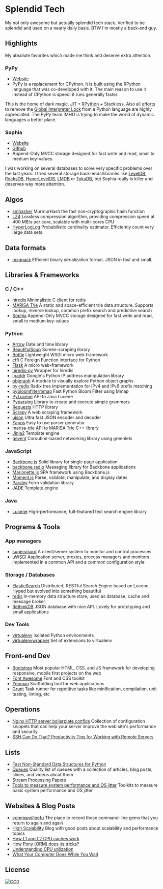 # Splendid Tech
My not only awesome but actually splendid tech stack. Verified to be splendid and used on a nearly daily basis. BTW I'm mostly a back-end guy.

## Highlights
My absolute favorites which made me think and deserve extra attention.

### PyPy
- [Website](http://pypy.org/)
- PyPy is a replacement for CPython. It is built using the RPython language that was co-developed with it. The main reason to use it instead of CPython is speed: it runs generally faster.

This is the home of dark magic. [JIT](https://en.wikipedia.org/wiki/Just-in-time_compilation) + [RPython](https://rpython.readthedocs.org/en/latest/) + Stackless. Also all [efforts](http://pypy.org/tmdonate2.html) to remove the [Global Interpreter Lock](https://wiki.python.org/moin/GlobalInterpreterLock) from a Python language are highly appreciated. The PyPy team IMHO is trying to make the world of dynamic languages a better place.

### Sophia
- [Website](http://sphia.org/)
- [Github](https://github.com/pmwkaa/sophia)
- Append-Only MVCC storage designed for fast write and read, small to medium key-values.

I was working on several databases to solve very specific problems over the last years. I tried several storage back-ends/libraries like [LevelDB](https://github.com/google/leveldb), [RocksDB](http://rocksdb.org/), [HyperLevelDB](http://hyperdex.org/performance/leveldb/), [LMDB](http://symas.com/mdb/) or [TokuDB](https://www.percona.com/software/mysql-database/percona-tokudb), but Sophia really is killer and deserves way more attention.

## Algos
- [smhasher](https://code.google.com/p/smhasher/) MurmurHash the fast non-cryptographic hash function
- [LZ4](https://github.com/Cyan4973/lz4) Lossless compression algorithm, providing compression speed at 400 MB/s per core, scalable with multi-cores CPU
- [HyperLogLog](https://en.wikipedia.org/wiki/HyperLogLog) Probabilistic cardinality estimator. Efficiently count very large data sets.

## Data formats

- [msgpack](http://msgpack.org/) Efficient binary serialization format. JSON in fast and small.

## Libraries & Frameworks

### C / C++
- [hiredis](https://github.com/redis/hiredis) Minimalistic C client for redis
- [MARISA Trie](https://code.google.com/p/marisa-trie/) A static and space-efficient trie data structure. Supports lookup, reverse lookup, common prefix search and predictive search
- [Sophia](http://sphia.org/) Append-Only MVCC storage designed for fast write and read, small to medium key-values

### Python

- [Arrow](http://crsmithdev.com/arrow/) Date and time library
- [BeautifulSoup](http://www.crummy.com/software/BeautifulSoup/) Screen-scraping library
- [Bottle](http://bottlepy.org/docs/dev/index.html) Lightweight WSGI micro web-framework
- [cffi](https://cffi.readthedocs.org/en/latest/) C Foreign Function Interface for Python
- [Flask](http://flask.pocoo.org/) A micro web-framework
- [hiredis-py](https://github.com/redis/hiredis-py) Wrapper for hiredis
- [ipaddr](https://github.com/google/ipaddr-py) Google's Python IP address manipulation library
- [objgraph](https://mg.pov.lt/objgraph/) A module to visually explore Python object graphs
- [py-radix](https://github.com/mjschultz/py-radix) Radix tree implementation for IPv4 and IPv6 prefix matching
- [pybloomfiltermmap](https://github.com/axiak/pybloomfiltermmap) Fast Python Bloom Filter using Mmap
- [PyLucene](http://lucene.apache.org/pylucene/) API to Java Lucene
- [Pyparsing](http://pyparsing.wikispaces.com/) Library to create and execute simple grammars
- [Requests](http://docs.python-requests.org/en/latest/) HTTP library
- [Scrapy](http://scrapy.org/) A web scraping framework
- [ujson](https://github.com/esnme/ultrajson) Ultra fast JSON encoder and decoder
- [Yapps](https://wiki.python.org/moin/Yapps) Easy to use parser generator
- [marisa-trie](https://pypi.python.org/pypi/marisa-trie) API to MARISA Trie C++ library
- [Jinja2](http://jinja.pocoo.org/) Template engine
- [gevent](http://www.gevent.org/) Coroutine-based networking library using greenlets

### JavaScript
- [Backbone.js](http://backbonejs.org/) Solid library for single page application
- [backbone.radio](https://github.com/marionettejs/backbone.radio) Messaging library for Backbone applications
- [Marionette.js](http://marionettejs.com/) SPA framework using Backbone.js
- [Moment.js](http://momentjs.com/) Parse, validate, manipulate, and display dates
- [Parsley](http://parsleyjs.org/) Form validation library
- [JADE](http://jade-lang.com/) Template engine

### Java
- [Lucene](https://lucene.apache.org/core/) High-performance, full-featured text search engine library

## Programs & Tools

### App managers
- [supervisord](http://supervisord.org/) A client/server system to monitor and control processes
- [uWSGI](https://uwsgi-docs.readthedocs.org/en/latest/) Application server, proxies, process managers and monitors implemented in a common API and a common configuration style

### Storage / Databases
- [ElasticSearch](https://www.elastic.co/products/elasticsearch) Distributed, RESTful Search Engine based on Lucene. Hyped but evolved into something beautiful
- [redis](http://redis.io/) In-memory data structure store, used as database, cache and message broker
- [RethinkDB](https://www.rethinkdb.com/) JSON database with nice API. Lovely for prototyping and small applications

### Dev Tools
- [virtualenv](https://virtualenv.readthedocs.org/en/latest/) Isolated Python environments
- [virtualenvwrapper](https://virtualenvwrapper.readthedocs.org/en/latest/) Set of extensions to virtualenv

## Front-end Dev
- [Bootstrap](http://getbootstrap.com/) Most popular HTML, CSS, and JS framework for developing responsive, mobile first projects on the web
- [Font Awesome](http://fortawesome.github.com/Font-Awesome/) Font and CSS toolkit
- [Yeoman](http://yeoman.io/) Scaffolding tool for web applications
- [Grunt](http://gruntjs.com/) Task runner for repetitive tasks like minification, compilation, unit testing, linting, etc

## Operations
- [Nginx HTTP server boilerplate configs](https://github.com/h5bp/server-configs-nginx) Collection of configuration snippets that can help your server improve the web site's performance and security
- [SSH Can Do That? Productivity Tips for Working with Remote Servers](http://blogs.perl.org/users/smylers/2011/08/ssh-productivity-tips.html)

## Lists
- [Fast Non-Standard Data Structures for Python](http://kmike.ru/python-data-structures/)
- [Queues](http://queues.io/) Quality list of queues with a collection of articles, blog posts, slides, and videos about them
- [Stream Processing Papers](https://cwiki.apache.org/confluence/display/SAMZA/Stream+Processing+Papers)
- [Tools to measure system performance and OS jitter](http://highscalability.com/blog/2015/5/27/a-toolkit-to-measure-basic-system-performance-and-os-jitter.html) Toolkits to measure basic system performance and OS jitter

## Websites & Blog Posts
- [commandlinefu](http://www.commandlinefu.com/commands/browse/sort-by-votes) The place to record those command-line gems that you return to again and again
- [High Scalability](http://highscalability.com/) Blog with good posts about scalability and performance topics
- [How L1 and L2 CPU caches work](http://www.extremetech.com/extreme/188776-how-l1-and-l2-cpu-caches-work-and-why-theyre-an-essential-part-of-modern-chips)
- [How Pony (ORM) does its tricks?](http://stackoverflow.com/questions/16115713/how-pony-orm-does-its-tricks)
- [Understanding CPU utilization](http://careers.directi.com/display/tu/Understanding+CPU+Utilization+and+Optimization)
- [What Your Computer Does While You Wait](http://duartes.org/gustavo/blog/post/what-your-computer-does-while-you-wait/)

## License

[![CC0](https://i.creativecommons.org/p/zero/1.0/88x31.png)](https://creativecommons.org/publicdomain/zero/1.0/)
